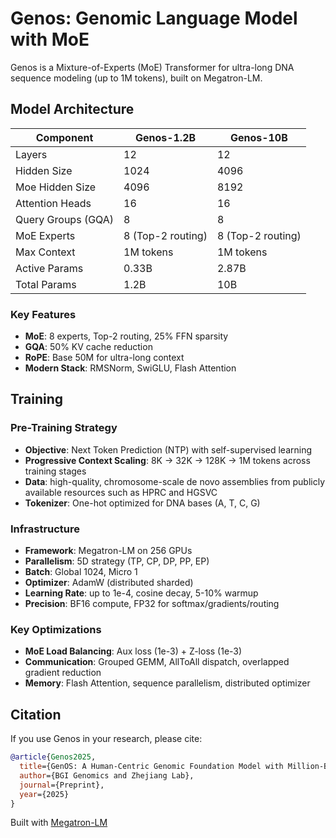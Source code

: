 # Genos: Genomic Language Model with MoE

Genos is a Mixture-of-Experts (MoE) Transformer for ultra-long DNA sequence modeling (up to 1M tokens), built on Megatron-LM.

## Model Architecture

| Component | Genos-1.2B | Genos-10B |
|-----------|------------|-----------|
| Layers | 12 | 12 |
| Hidden Size | 1024 | 4096 |
| Moe Hidden Size | 4096 | 8192 |
| Attention Heads | 16 | 16 |
| Query Groups (GQA) | 8 | 8 |
| MoE Experts | 8 (Top-2 routing) | 8 (Top-2 routing) |
| Max Context | 1M tokens | 1M tokens |
| Active Params | 0.33B | 2.87B |
| Total Params | 1.2B | 10B |

### Key Features

- **MoE**: 8 experts, Top-2 routing, 25% FFN sparsity
- **GQA**: 50% KV cache reduction
- **RoPE**: Base 50M for ultra-long context 
- **Modern Stack**: RMSNorm, SwiGLU, Flash Attention

## Training

### Pre-Training Strategy
- **Objective**: Next Token Prediction (NTP) with self-supervised learning
- **Progressive Context Scaling**: 8K → 32K → 128K → 1M tokens across training stages
- **Data**:  high-quality, chromosome-scale de novo assemblies from publicly available resources such as HPRC and HGSVC
- **Tokenizer**: One-hot optimized for DNA bases (A, T, C, G)

### Infrastructure
- **Framework**: Megatron-LM on 256 GPUs
- **Parallelism**: 5D strategy (TP, CP, DP, PP, EP)
- **Batch**: Global 1024, Micro 1
- **Optimizer**: AdamW (distributed sharded)
- **Learning Rate**: up to 1e-4, cosine decay, 5-10% warmup
- **Precision**: BF16 compute, FP32 for softmax/gradients/routing

### Key Optimizations
- **MoE Load Balancing**: Aux loss (1e-3) + Z-loss (1e-3)
- **Communication**: Grouped GEMM, AllToAll dispatch, overlapped gradient reduction
- **Memory**: Flash Attention, sequence parallelism, distributed optimizer



## Citation
If you use Genos in your research, please cite:

```bibtex
@article{Genos2025,
  title={GenOS: A Human-Centric Genomic Foundation Model with Million-Base Context Modeling},
  author={BGI Genomics and Zhejiang Lab},
  journal={Preprint},
  year={2025}
}
```

Built with [Megatron-LM](https://github.com/NVIDIA/Megatron-LM)

